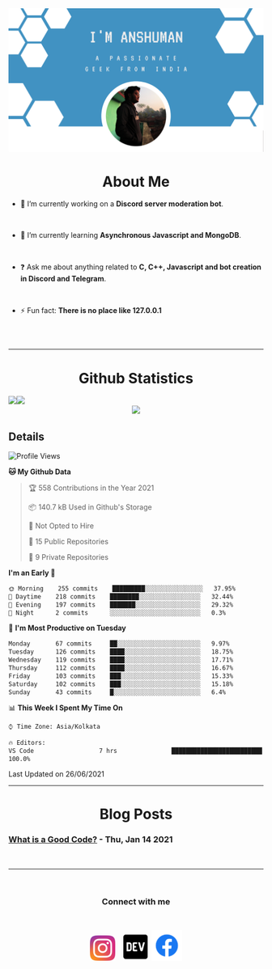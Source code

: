 
<img src=".\assets\img\output-onlinepngtools.png">

<br>

<div>
<div align="center">

# About Me

</div>


- 🔭 I’m currently working on a **Discord server moderation bot**. 

<br> 

- 🌱 I’m currently learning **Asynchronous Javascript and MongoDB**. 

<br> 

- ❓ Ask me about anything related to __C, C++, Javascript and bot creation in Discord and Telegram__. 

<br>

- ⚡ Fun fact: __There is no place like 127.0.0.1__ 
</div>

<br>
<br>

----

<div align="center">

# Github Statistics
<div align="left">
<img height="180em" src="https://github-readme-stats.vercel.app/api?username=anshumanmahato&hide_border=true&show_icons=true&custom_title=Contributions" /><img height="180em" src="https://github-readme-stats.vercel.app/api/top-langs/?username=anshumanmahato&hide_border=true&layout=compact&langs_count=6" />
</div>
<img height="180em" src="https://github-readme-streak-stats.herokuapp.com/?user=anshumanmahato&hide_border=true" />

<br/>

<div align="left">

## Details

<!--START_SECTION:waka-->
![Profile Views](http://img.shields.io/badge/Profile%20Views-20-blue)

**🐱 My Github Data** 

> 🏆 558 Contributions in the Year 2021
 > 
> 📦 140.7 kB Used in Github's Storage 
 > 
> 🚫 Not Opted to Hire
 > 
> 📜 15 Public Repositories 
 > 
> 🔑 9 Private Repositories  
 > 
**I'm an Early 🐤** 

```text
🌞 Morning    255 commits    █████████░░░░░░░░░░░░░░░░   37.95% 
🌆 Daytime    218 commits    ████████░░░░░░░░░░░░░░░░░   32.44% 
🌃 Evening    197 commits    ███████░░░░░░░░░░░░░░░░░░   29.32% 
🌙 Night      2 commits      ░░░░░░░░░░░░░░░░░░░░░░░░░   0.3%

```
📅 **I'm Most Productive on Tuesday** 

```text
Monday       67 commits     ██░░░░░░░░░░░░░░░░░░░░░░░   9.97% 
Tuesday      126 commits    ████░░░░░░░░░░░░░░░░░░░░░   18.75% 
Wednesday    119 commits    ████░░░░░░░░░░░░░░░░░░░░░   17.71% 
Thursday     112 commits    ████░░░░░░░░░░░░░░░░░░░░░   16.67% 
Friday       103 commits    ███░░░░░░░░░░░░░░░░░░░░░░   15.33% 
Saturday     102 commits    ███░░░░░░░░░░░░░░░░░░░░░░   15.18% 
Sunday       43 commits     █░░░░░░░░░░░░░░░░░░░░░░░░   6.4%

```


📊 **This Week I Spent My Time On** 

```text
⌚︎ Time Zone: Asia/Kolkata

🔥 Editors: 
VS Code                  7 hrs               █████████████████████████   100.0%

```


 Last Updated on 26/06/2021
<!--END_SECTION:waka-->

</div>

</div>

----
<div align="center">

# Blog Posts

<div align="left">
 
<!-- BLOG-POST-LIST:START -->
 ### [What is a Good Code?](https://dev.to/anshumanmahato/what-is-a-good-code-5ana) - Thu, Jan 14 2021<!-- BLOG-POST-LIST:END -->

</div>

</div>
<br>

----
<br>
<div align="center">
         
### Connect with me 
<br/>

[<img src="assets\svg\instagram-2-1.svg" height="50px">](https://instagram.com/anshuman_mahato)&nbsp;&nbsp;&nbsp;
[<img src="assets\svg\dev-badge.svg" height="55">](https://dev.to/anshumanmahato)&nbsp;
[<img src=".\assets\svg\Facebook-01.svg" height="60px">](https://www.facebook.com/anshuman.mahato.0935)

</div>
